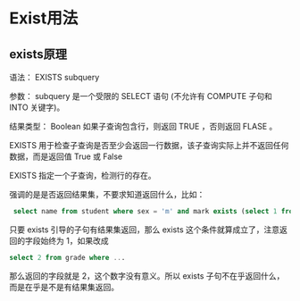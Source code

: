 # Exist用法
## exists原理

语法： EXISTS subquery

参数： subquery 是一个受限的 SELECT 语句 (不允许有 COMPUTE 子句和 INTO 关键字)。

结果类型： Boolean 如果子查询包含行，则返回 TRUE ，否则返回 FLASE 。

EXISTS 用于检查子查询是否至少会返回一行数据，该子查询实际上并不返回任何数据，而是返回值 True 或 False

EXISTS 指定一个子查询，检测行的存在。

强调的是是否返回结果集，不要求知道返回什么，比如：

```sql
 select name from student where sex = 'm' and mark exists (select 1 from grade) ,
```

只要  exists 引导的子句有结果集返回，那么 exists 这个条件就算成立了，注意返回的字段始终为 1，如果改成

```sql
select 2 from grade where ...
```

那么返回的字段就是 2，这个数字没有意义。所以 exists 子句不在乎返回什么，而是在乎是不是有结果集返回。